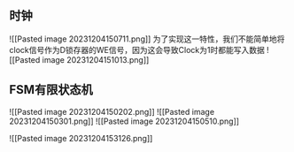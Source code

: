 ## 时钟
![[Pasted image 20231204150711.png]]
为了实现这一特性，我们不能简单地将clock信号作为D锁存器的WE信号，因为这会导致Clock为1时都能写入数据
![[Pasted image 20231204151013.png]]
## FSM有限状态机
![[Pasted image 20231204150202.png]]
![[Pasted image 20231204150301.png]]
![[Pasted image 20231204150510.png]]

![[Pasted image 20231204153126.png]]